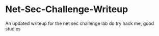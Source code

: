 # Net-Sec-Challenge-Writeup
An updated writeup for the net sec challenge lab do try hack me, good studies
